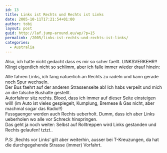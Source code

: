 ```yaml
---
id: 13
title: Links ist Rechts und Rechts ist Links
date: 2005-10-11T17:21:54+01:00
author: tobi
layout: post
guid: http://laf.jump-around.eu/wp/?p=15
permalink: /2005/links-ist-rechts-und-rechts-ist-links/
categories:
  - Australia
---
```

Also, ich hatte nicht gedacht dass es mir so scher faellt. LINKSVERKEHR!!  
Klingt eigentlich nicht so schlimm, aber ich falle immer wieder drauf hinein:

Alle fahren Links, ich fang natuerlich an Rechts zu radeln und kann gerade noch Spur wechseln.  
Der Bus faehrt auf der anderen Strassenseite ab! Ich habs verpeilt und mich an die falsche Bushalte gestellt.  
Autorfahrer sitz rechts. Bloed, dass ich immer auf dieser Seite einsteigen will! (im Auto ist vieles gespiegelt, Kumplung, Bremese & Gas nicht, aber machmal sogar das Radio!!)  
Fussgaenger werden auch Rechts ueberholt. Dumm, dass ich aber Links ueberholen wo alle vor Schreck hinspringen.  
Das geht ja noch weiter: Selbst auf Rolltreppen wird Links gestanden und Rechts gelaufen! tztzt..

P.S: &#8218;Rechts vor Links&#8216; gilt aber weiterhin, ausser bei T-Kreuzungen, da hat die durchgegehende Strasse (immer) Vorfahrt.